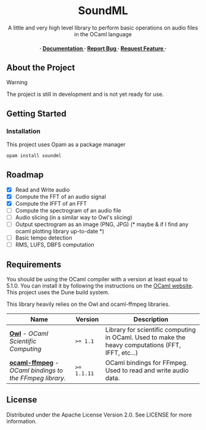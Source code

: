 <div align='center'>

<h1>SoundML</h1>
<p>A little and very high level library to perform basic operations on audio files in the OCaml language</p>

<h4> <span> · </span> <a href="https://github.com/gabyfle/SoundML/blob/master/README.md"> Documentation </a> <span> · </span> <a href="https://github.com/gabyfle/SoundML/issues"> Report Bug </a> <span> · </span> <a href="https://github.com/gabyfle/SoundML/issues"> Request Feature </a> · </h4>


</div>

## About the Project

> [!WARNING]
> The project is still in development and is not yet ready for use.

## Getting Started

### Installation

This project uses Opam as a package manager
```bash
opam install soundml
```


## Roadmap

* [x] Read and Write audio
* [x] Compute the FFT of an audio signal
* [x] Compute the IFFT of an FFT
* [ ] Compute the spectrogram of an audio file
* [ ] Audio slicing (in a similar way to Owl's slicing)
* [ ] Output spectrogram as an image (PNG, JPG) (* maybe & if I find any ocaml plotting library up-to-date *)
* [ ] Basic tempo detection
* [ ] RMS, LUFS, DBFS computation

## Requirements

You should be using the OCaml compiler with a version at least equal to 5.1.0. You can install it by following the instructions on the [OCaml website](https://ocaml.org/docs/install.html). This project uses the Dune build system.

This library heavily relies on the Owl and ocaml-ffmpeg libraries.

<div align=center>

| Name                                                                                                  | Version     | Description                                                                                        |
| ----------------------------------------------------------------------------------------------------- | ----------- | -------------------------------------------------------------------------------------------------- |
| [**Owl**](https://github.com/owlbarn/owl) - *OCaml Scientific Computing*                              | `>= 1.1`    | Library for scientific computing in OCaml. Used to make the heavy computations (FFT, IFFT, etc...) |
| [**ocaml-ffmpeg**](https://github.com/savonet/ocaml-ffmpeg) - *OCaml bindings to the FFmpeg library.* | `>= 1.1.11` | OCaml bindings for FFmpeg. Used to read and write audio data.                                      |

</div>

## License

Distributed under the Apache License Version 2.0. See LICENSE for more information.
